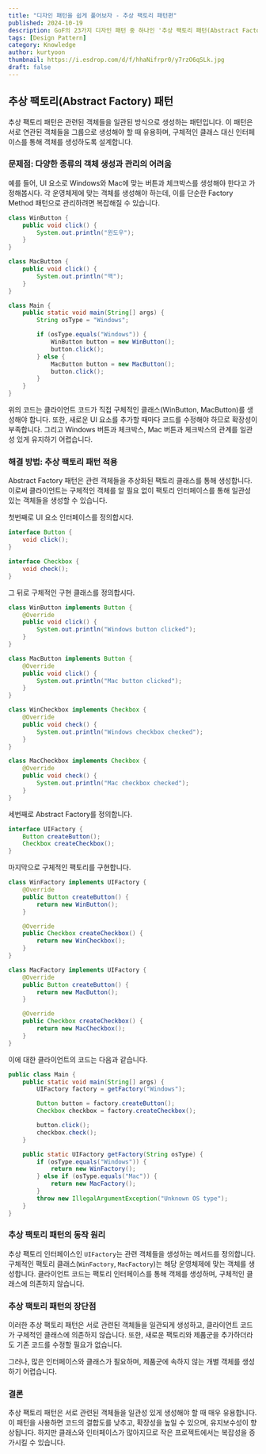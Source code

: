 ```yaml
---
title: "디자인 패턴을 쉽게 풀어보자 - 추상 팩토리 패턴편"
published: 2024-10-19
description: GoF의 23가지 디자인 패턴 중 하나인 '추상 팩토리 패턴(Abstract Factory Pattern)'을 쉽게 풀어보기
tags: [Design Pattern]
category: Knowledge
author: kurtyoon
thumbnail: https://i.esdrop.com/d/f/hhaNifrpr0/y7rzO6qSLk.jpg
draft: false
---
```


## 추상 팩토리(Abstract Factory) 패턴

추상 팩토리 패턴은 관련된 객체들을 일관된 방식으로 생성하는 패턴입니다. 이 패턴은 서로 연관된 객체들을 그룹으로 생성해야 할 때 유용하며, 구체적인 클래스 대신 인터페이스를 통해 객체를 생성하도록 설계합니다.

### 문제점: 다양한 종류의 객체 생성과 관리의 어려움

예를 들어, UI 요소로 Windows와 Mac에 맞는 버튼과 체크박스를 생성해야 한다고 가정해봅시다. 각 운영체제에 맞는 객체를 생성해야 하는데, 이를 단순한 Factory Method 패턴으로 관리하려면 복잡해질 수 있습니다.

```java
class WinButton {
    public void click() {
        System.out.println("윈도우");
    }
}

class MacButton {
    public void click() {
        System.out.println("맥");
    }
}

class Main {
    public static void main(String[] args) {
        String osType = "Windows";

        if (osType.equals("Windows")) {
            WinButton button = new WinButton();
            button.click();
        } else {
            MacButton button = new MacButton();
            button.click();
        }
    }
}
```

위의 코드는 클라이언트 코드가 직접 구체적인 클래스(WinButton, MacButton)를 생성해야 합니다. 또한, 새로운 UI 요소를 추가할 때마다 코드를 수정해야 하므로 확장성이 부족합니다. 그리고 Windows 버튼과 체크박스, Mac 버튼과 체크박스의 관계를 일관성 있게 유지하기 어렵습니다.

### 해결 방법: 추상 팩토리 패턴 적용

Abstract Factory 패턴은 관련 객체들을 추상화된 팩토리 클래스를 통해 생성합니다. 이로써 클라이언트는 구체적인 객체를 알 필요 없이 팩토리 인터페이스를 통해 일관성 있는 객체들을 생성할 수 있습니다.

첫번째로 UI 요소 인터페이스를 정의합시다.

```java
interface Button {
    void click();
}

interface Checkbox {
    void check();
}
```

그 뒤로 구체적인 구현 클래스를 정의합시다.

```java
class WinButton implements Button {
    @Override
    public void click() {
        System.out.println("Windows button clicked");
    }
}

class MacButton implements Button {
    @Override
    public void click() {
        System.out.println("Mac button clicked");
    }
}

class WinCheckbox implements Checkbox {
    @Override
    public void check() {
        System.out.println("Windows checkbox checked");
    }
}

class MacCheckbox implements Checkbox {
    @Override
    public void check() {
        System.out.println("Mac checkbox checked");
    }
}
```

세번째로 Abstract Factory를 정의합니다.

```java
interface UIFactory {
    Button createButton();
    Checkbox createCheckbox();
}
```

마지막으로 구체적인 팩토리를 구현합니다.

```java
class WinFactory implements UIFactory {
    @Override
    public Button createButton() {
        return new WinButton();
    }

    @Override
    public Checkbox createCheckbox() {
        return new WinCheckbox();
    }
}

class MacFactory implements UIFactory {
    @Override
    public Button createButton() {
        return new MacButton();
    }

    @Override
    public Checkbox createCheckbox() {
        return new MacCheckbox();
    }
}
```

이에 대한 클라이언트의 코드는 다음과 같습니다.

```java
public class Main {
    public static void main(String[] args) {
        UIFactory factory = getFactory("Windows");

        Button button = factory.createButton();
        Checkbox checkbox = factory.createCheckbox();

        button.click();
        checkbox.check();
    }

    public static UIFactory getFactory(String osType) {
        if (osType.equals("Windows")) {
            return new WinFactory();
        } else if (osType.equals("Mac")) {
            return new MacFactory();
        }
        throw new IllegalArgumentException("Unknown OS type");
    }
}
```

### 추상 팩토리 패턴의 동작 원리

추상 팩토리 인터페이스인 `UIFactory`는 관련 객체들을 생성하는 메서드를 정의합니다. 구체적인 팩토리 클래스(`WinFactory`, `MacFactory`)는 해당 운영체제에 맞는 객체를 생성합니다. 클라이언트 코드는 팩토리 인터페이스를 통해 객체를 생성하며, 구체적인 클래스에 의존하지 않습니다.

### 추상 팩토리 패턴의 장단점

이러한 추상 팩토리 패턴은 서로 관련된 객체들을 일관되게 생성하고, 클라이언트 코드가 구체적인 클래스에 의존하지 않습니다. 또한, 새로운 팩토리와 제품군을 추가하더라도 기존 코드를 수정할 필요가 없습니다.

그러나, 많은 인터페이스와 클래스가 필요하며, 제품군에 속하지 않는 개별 객체를 생성하기 어렵습니다.

### 결론

추상 팩토리 패턴은 서로 관련된 객체들을 일관성 있게 생성해야 할 때 매우 유용합니다. 이 패턴을 사용하면 코드의 결합도를 낮추고, 확장성을 높일 수 있으며, 유지보수성이 향상됩니다. 하지만 클래스와 인터페이스가 많아지므로 작은 프로젝트에서는 복잡성을 증가시킬 수 있습니다.
